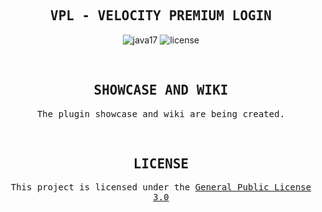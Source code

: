 <h2 align="center"> <samp>VPL - VELOCITY PREMIUM LOGIN</samp> </h1>
<p align="center"> 
  <img alt="java17" src="https://img.shields.io/badge/language-Java%2017-9B599A.svg?label=language&style=for-the-badge&logo=github&logoColor=ff6c32&labelColor=ffffff&color=ff76b6">
  <img alt="license" src="https://img.shields.io/github/license/The-Crown-Studios/MinestomLauncher?label=license&style=for-the-badge&logo=gitbook&logoColor=ff6c32&labelColor=ffffff&color=ff76b6">
</p>

<br />

<h2 align="center"> <samp>SHOWCASE AND WIKI</samp> </h1>
<p align="center">
  <samp> The plugin showcase and wiki are being created. </samp>
</p>

<br />

<h2 align="center"> <samp>LICENSE</samp> </h1>
<p align="center">
  <samp>This project is licensed under the </samp> <a href="LICENSE"><samp>General Public License 3.0</samp></a>
</p>
